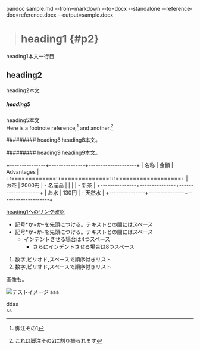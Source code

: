 pandoc sample.md --from=markdown --to=docx --standalone --reference-doc=reference.docx --output=sample.docx
> # heading1 {#p2}
heading1本文一行目

## heading2 
heading2本文

##### heading5
heading5本文  
Here is a footnote reference,[^1] and another.[^longnote]

[^1]: 脚注その1

[^longnote]: これは脚注その2に割り振られます

######### heading8
heading8本文。  

######### heading9
heading9本文。  

+---------------+---------------+--------------------+
| 名称          | 金額          | Advantages          |
+:=============:+==============:+:===================+
| お茶          | 2000円        | - 名産品            |
|               |               | - 新茶             |
+---------------+---------------+--------------------+
| お水          | 130円         | - 天然水            |
+---------------+---------------+--------------------+

[heading1へのリンク確認](#p2)  

* 記号*か+か-を先頭につける。テキストとの間にはスペース
* 記号*か+か-を先頭につける。テキストとの間にはスペース
    + インデントさせる場合は4つスペース
        + さらにインデントさせる場合は8つスペース


1. 数字,ピリオド,スペースで順序付きリスト
1. 数字,ピリオド,スペースで順序付きリスト

画像も。

![テストイメージ](test.bmp)
aaa

ddas   
ss
